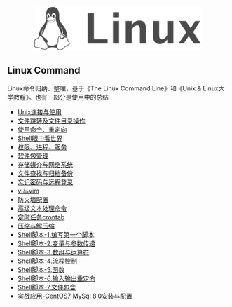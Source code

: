 <p align="center">
  <a href="https://book.douban.com/subject/4253716/">
    <img height="100" src="./template/img/logo.svg?sanitize=true">
  </a>
</p>

Linux Command
--- 

Linux命令归纳、整理，基于《The Linux Command Line》和《Unix & Linux大学教程》。也有一部分是使用中的总结

* [Unix连接与使用](https://github.com/tangming579/Linux-Command/blob/master/command/1.Unix连接&开始使用Unix.md)
* [文件跳转及文件目录操作](https://github.com/tangming579/Linux-Command/blob/master/command/2.文件跳转及文件目录操作.md)
* [使用命令、重定向](https://github.com/tangming579/Linux-Command/blob/master/command/3.使用命令、重定向.md)
* [Shell眼中看世界](https://github.com/tangming579/Linux-Command/blob/master/command/4.Shell眼中看世界.md)
* [权限、进程、服务](https://github.com/tangming579/Linux-Command/blob/master/command/5.权限进程与服务管理.md)
* [软件包管理](https://github.com/tangming579/Linux-Command/blob/master/command/6.软件包管理.md)
* [存储媒介与网络系统](https://github.com/tangming579/Linux-Command/blob/master/command/7.存储媒介与网络系统.md)
* [文件查找与归档备份](https://github.com/tangming579/Linux-Command/blob/master/command/8.文件查找与归档备份.md)
* [忘记密码与远程登录](https://github.com/tangming579/Linux-Command/blob/master/command/9.忘记密码与远程登录.md)
* [vi与vim](https://github.com/tangming579/Linux-Command/blob/master/command/10.vi与vim.md)
* [防火墙配置](https://github.com/tangming579/Linux-Command/blob/master/command/11.防火墙配置.md)
* [高级文本处理命令](https://github.com/tangming579/Linux-Command/blob/master/command/12.高级文本处理命令.md)
* [定时任务crontab](https://github.com/tangming579/Linux-Command/blob/master/command/13.定时任务crontab.md)
* [压缩与解压缩](https://github.com/tangming579/Linux-Command/blob/master/command/14.压缩与解压缩.md)
* [Shell脚本-1.编写第一个脚本](https://github.com/tangming579/Linux-Command/blob/master/command/Shell脚本-1.编写第一个脚本.md)
* [Shell脚本-2.变量与参数传递](https://github.com/tangming579/Linux-Command/blob/master/command/Shell脚本-2.变量与参数传递.md)
* [Shell脚本-3.数组与运算符](https://github.com/tangming579/Linux-Command/blob/master/command/Shell脚本-3.数组与运算符.md)
* [Shell脚本-4.流程控制](https://github.com/tangming579/Linux-Command/blob/master/command/Shell脚本-4.流程控制.md)
* [Shell脚本-5.函数](https://github.com/tangming579/Linux-Command/blob/master/command/Shell脚本-5.函数.md)
* [Shell脚本-6.输入输出重定向](https://github.com/tangming579/Linux-Command/blob/master/command/Shell脚本-6.输入输出重定向.md)
* [Shell脚本-7.文件包含](https://github.com/tangming579/Linux-Command/blob/master/command/Shell脚本-7.文件包含.md)
* [实战应用-CentOS7 MySql 8.0安装与配置](https://github.com/tangming579/Linux-Command/blob/master/command/实战-MySql8安装与配置.md)
